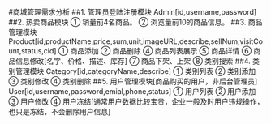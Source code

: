 #商城管理需求分析
##1. 管理员登陆注册模块
	Admin[id,username,password]
##2. 热卖商品模块
	① 销量前4名商品。
	② 浏览量前10的商品信息。
##3. 商品管理模块
	Product[id,productName,price,sum,unit,imageURL,describe,sellNum,visitCount,status,cid]
	① 商品添加
	② 商品删除
	④ 商品列表展示
	⑤ 商品详情
	⑥ 商品信息修改[名字、价格、描述、库存]
	⑦ 商品下架、上架
	⑧ 类别搜索
##4. 类别管理模块
	Category[id,categoryName,describe]
	① 类别列表
	② 类别添加
	③ 类别修改
	④ 类别删除
##5. 用户管理模块[商品购买的用户，非后台管理员]
	User[id,username,password,emial,phone,status]
	① 用户列表
	② 用户添加
	③ 用户修改
	④ 用户冻结[通常用户数据比较宝贵，企业一般及时用户违规操作，也只是冻结，不会删除用户信息]
	
	


